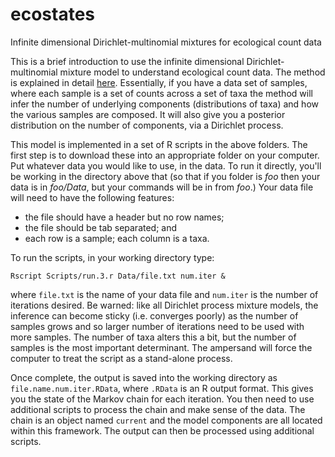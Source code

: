 # ecostates
Infinite dimensional Dirichlet-multinomial mixtures for ecological count data

This is a brief introduction to use the infinite dimensional Dirichlet-multinomial mixture model to understand ecological count data. The method is explained in detail [here](http://dx.doi.org/10.1101/045468). Essentially, if you have a data set of samples, where each sample is a set of counts across a set of taxa the method will infer the number of underlying components (distributions of taxa) and how the various samples are composed. It will also give you a posterior distribution on the number of components, via a Dirichlet process. 

This model is implemented in a set of R scripts in the above folders. The first step is to download these into an appropriate folder on your computer. Put whatever data you would like to use, in the data. To run it directly, you'll be working in the directory above that (so that if you folder is *foo* then your data is in *foo/Data*, but your commands will be in from *foo*.) Your data file will need to have the following features:
* the file should have a header but no row names;
* the file should be tab separated; and
* each row is a sample; each column is a taxa. 

To run the scripts, in your working directory type: 

``Rscript Scripts/run.3.r Data/file.txt num.iter &`` 

where ``file.txt`` is the name of your data file and ``num.iter`` is the number of iterations desired. Be warned: like all Dirichlet process mixture models, the inference can become sticky (i.e. converges poorly) as the number of samples grows and so larger number of iterations need to be used with more samples. The number of taxa alters this a bit, but the number of samples is the most important determinant. The ampersand will force the computer to treat the script as a stand-alone process. 

Once complete, the output is saved into the working directory as ``file.name.num.iter.RData``, where ``.RData`` is an R output format. This gives you the state of the Markov chain for each iteration. You then need to use additional scripts to process the chain and make sense of the data. The chain is an object named ``current`` and the model components are all located within this framework. The output can then be processed using additional scripts.
